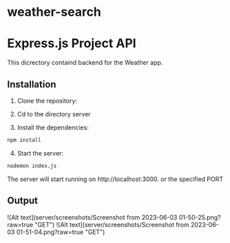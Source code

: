 # weather-search
# Express.js Project API
This dicrectory containd backend for the Weather app.

## Installation

1. Clone the repository:

2. Cd to the directory server

3. Install the dependencies:
```bash 
npm install
```

4. Start the server:
```bash
nodemon index.js
```

The server will start running on http://localhost:3000. or the specified PORT

## Output
![Alt text](server/screenshots/Screenshot from 2023-06-03 01-50-25.png?raw=true "GET")
![Alt text](server/screenshots/Screenshot from 2023-06-03 01-51-04.png?raw=true "GET")
